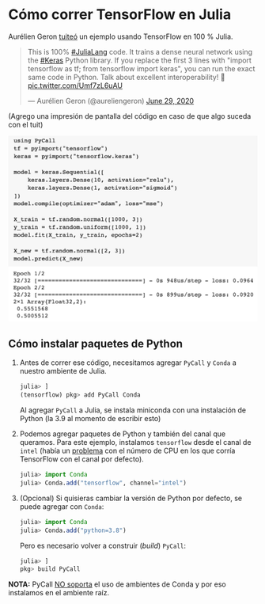 # Cómo correr TensorFlow en Julia

Aurélien Geron [tuiteó](https://twitter.com/aureliengeron/status/1277751121440698368/photo/1) un ejemplo usando TensorFlow en 100 % Julia.

<blockquote class="twitter-tweet"><p lang="en" dir="ltr">This is 100% <a href="https://twitter.com/hashtag/JuliaLang?src=hash&amp;ref_src=twsrc%5Etfw">#JuliaLang</a> code. It trains a dense neural network using the <a href="https://twitter.com/hashtag/Keras?src=hash&amp;ref_src=twsrc%5Etfw">#Keras</a> Python library. If you replace the first 3 lines with &quot;import tensorflow as tf; from tensorflow import keras&quot;, you can run the exact same code in Python. Talk about excellent interoperability! 🤝 <a href="https://t.co/Umf7zL6uAU">pic.twitter.com/Umf7zL6uAU</a></p>&mdash; Aurélien Geron (@aureliengeron) <a href="https://twitter.com/aureliengeron/status/1277751121440698368?ref_src=twsrc%5Etfw">June 29, 2020</a></blockquote> <script async src="https://platform.twitter.com/widgets.js" charset="utf-8"></script>

(Agrego una impresión de pantalla del código en caso de que algo suceda con el tuit)

![example](../imgs/Aurelien.png)

## Cómo instalar paquetes de Python

1. Antes de correr ese código, necesitamos agregar `PyCall` y `Conda` a nuestro ambiente de Julia.
 
    ```julia
    julia> ]
    (tensorflow) pkg> add PyCall Conda
    ```
    Al agregar `PyCall` a Julia, se instala miniconda con una instalación de Python (la 3.9 al momento de escribir esto)

2. Podemos agregar paquetes de Python y también del canal que queramos. Para este ejemplo, instalamos `tensorflow` desde el canal de `intel` (había un [problema](https://github.com/tensorflow/tensorflow/issues/24172?s=08) con el número de CPU en los que corría TensorFlow con el canal por defecto).

    ```julia
    julia> import Conda
    julia> Conda.add("tensorflow", channel="intel")
    ```

3. (Opcional) Si quisieras cambiar la versión de Python por defecto, se puede agregar con `Conda`:

    ```julia
    julia> import Conda
    julia> Conda.add("python=3.8")
    ```
    Pero es necesario volver a construir (_build_) `PyCall`:

    ```julia
    julia> ]
    pkg> build PyCall
    ```

**NOTA:** PyCall [NO soporta](https://github.com/JuliaPy/Conda.jl) el uso de ambientes de Conda y por eso instalamos en el ambiente raíz.